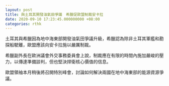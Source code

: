 ```yaml
---
layout: post
title: 與土耳其開發油氣田爭議　希臘促歐盟制裁安卡拉
date: 2020-09-10 17:23:45.000000000 +08:00
categories: rthk
---
```


土耳其與希臘因為地中海東部開發油氣田爭議升級，希臘認為除非土耳其軍艦和勘探船駛離，歐盟應該向安卡拉施以嚴厲制裁。

希臘副外長在歐洲議會外交事務委員會上說，制裁應在有限的時間內施加嚴峻的壓力，以傳達準備談判，但也堅決捍衛核心價值的信息。

歐盟領袖本月稍後將召開特別峰會，討論如何解決兩國在地中海東部的能源資源爭議。
